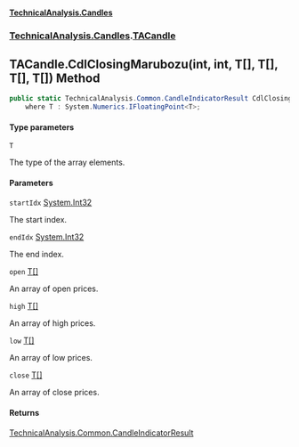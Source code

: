 #### [TechnicalAnalysis.Candles](Atypical.TechnicalAnalysis.Candles.md 'Atypical.TechnicalAnalysis.Candles')
### [TechnicalAnalysis.Candles](Atypical.TechnicalAnalysis.Candles.md#TechnicalAnalysis.Candles 'TechnicalAnalysis.Candles').[TACandle](TACandle.md 'TechnicalAnalysis.Candles.TACandle')

## TACandle.CdlClosingMarubozu<T>(int, int, T[], T[], T[], T[]) Method

```csharp
public static TechnicalAnalysis.Common.CandleIndicatorResult CdlClosingMarubozu<T>(int startIdx, int endIdx, T[] open, T[] high, T[] low, T[] close)
    where T : System.Numerics.IFloatingPoint<T>;
```
#### Type parameters

<a name='TechnicalAnalysis.Candles.TACandle.CdlClosingMarubozu_T_(int,int,T[],T[],T[],T[]).T'></a>

`T`

The type of the array elements.
#### Parameters

<a name='TechnicalAnalysis.Candles.TACandle.CdlClosingMarubozu_T_(int,int,T[],T[],T[],T[]).startIdx'></a>

`startIdx` [System.Int32](https://docs.microsoft.com/en-us/dotnet/api/System.Int32 'System.Int32')

The start index.

<a name='TechnicalAnalysis.Candles.TACandle.CdlClosingMarubozu_T_(int,int,T[],T[],T[],T[]).endIdx'></a>

`endIdx` [System.Int32](https://docs.microsoft.com/en-us/dotnet/api/System.Int32 'System.Int32')

The end index.

<a name='TechnicalAnalysis.Candles.TACandle.CdlClosingMarubozu_T_(int,int,T[],T[],T[],T[]).open'></a>

`open` [T](TACandle.CdlClosingMarubozu_T_(int,int,T[],T[],T[],T[]).md#TechnicalAnalysis.Candles.TACandle.CdlClosingMarubozu_T_(int,int,T[],T[],T[],T[]).T 'TechnicalAnalysis.Candles.TACandle.CdlClosingMarubozu<T>(int, int, T[], T[], T[], T[]).T')[[]](https://docs.microsoft.com/en-us/dotnet/api/System.Array 'System.Array')

An array of open prices.

<a name='TechnicalAnalysis.Candles.TACandle.CdlClosingMarubozu_T_(int,int,T[],T[],T[],T[]).high'></a>

`high` [T](TACandle.CdlClosingMarubozu_T_(int,int,T[],T[],T[],T[]).md#TechnicalAnalysis.Candles.TACandle.CdlClosingMarubozu_T_(int,int,T[],T[],T[],T[]).T 'TechnicalAnalysis.Candles.TACandle.CdlClosingMarubozu<T>(int, int, T[], T[], T[], T[]).T')[[]](https://docs.microsoft.com/en-us/dotnet/api/System.Array 'System.Array')

An array of high prices.

<a name='TechnicalAnalysis.Candles.TACandle.CdlClosingMarubozu_T_(int,int,T[],T[],T[],T[]).low'></a>

`low` [T](TACandle.CdlClosingMarubozu_T_(int,int,T[],T[],T[],T[]).md#TechnicalAnalysis.Candles.TACandle.CdlClosingMarubozu_T_(int,int,T[],T[],T[],T[]).T 'TechnicalAnalysis.Candles.TACandle.CdlClosingMarubozu<T>(int, int, T[], T[], T[], T[]).T')[[]](https://docs.microsoft.com/en-us/dotnet/api/System.Array 'System.Array')

An array of low prices.

<a name='TechnicalAnalysis.Candles.TACandle.CdlClosingMarubozu_T_(int,int,T[],T[],T[],T[]).close'></a>

`close` [T](TACandle.CdlClosingMarubozu_T_(int,int,T[],T[],T[],T[]).md#TechnicalAnalysis.Candles.TACandle.CdlClosingMarubozu_T_(int,int,T[],T[],T[],T[]).T 'TechnicalAnalysis.Candles.TACandle.CdlClosingMarubozu<T>(int, int, T[], T[], T[], T[]).T')[[]](https://docs.microsoft.com/en-us/dotnet/api/System.Array 'System.Array')

An array of close prices.

#### Returns
[TechnicalAnalysis.Common.CandleIndicatorResult](https://docs.microsoft.com/en-us/dotnet/api/TechnicalAnalysis.Common.CandleIndicatorResult 'TechnicalAnalysis.Common.CandleIndicatorResult')